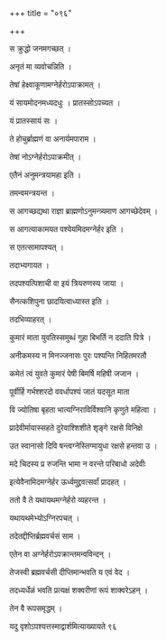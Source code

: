 +++
title = "०९६"

+++

 

स क्रुद्धो जनमगच्छत् । 

अनृतं मा व्यवोचन्निति । 

तेषां हेक्ष्वाकूणामग्नेर्हरोऽपाक्रामत् । 

यं सायमोदनमध्यदधुः । प्रातस्सोऽपच्यत । 

यं प्रातस्सायं सः । 

ते होचुर्ब्राह्मणं वा अनार्यमपाराम । 

तेषां नोऽग्नेर्हरोऽपाक्रमीत् । 

एतैनं अनुमन्त्रयामहा इति । 

तमन्वमन्त्रयन्त । 

स आगच्छद्यथा राज्ञा ब्राह्मणोऽनुमन्त्र्यमाण आगच्छेदेवम् । 

स आगत्याकामयत पश्येयमिदमग्नेर्हर इति । 

स एतत्सामापश्यत् । 

तदाभ्यगायत । 

तदपश्यत्पिशाची वा इयं त्रियरुणस्य जाया । 

सैनत्कशिपुना छादयित्वाध्यास्त इति । 

तदभिव्याहरत् । 

कुमारं माता युवतिस्समुब्धं गुहा बिभर्ति न ददाति पित्रे । 

अनीकमस्य न मिनज्जनासः पुरः पश्यन्ति निहितमरतौ 

कमेतं त्वं युवते कुमारं पेषी बिमर्षि महिषी जजान । 

पूर्वीर्हि गर्भश्शरदो ववर्धापश्यं जातं यदसूत माता 

वि ज्योतिषा बृहता भात्यग्निराविर्विश्वानि कृणुते महित्वा । 

प्रादेवीर्मायास्सहते दुरेवाश्शिशीते शृङ्गे रक्षसे विनिक्षे 

उत स्वानासो दिवि षन्त्वग्नेस्तिग्मायुधा रक्षसे हन्तवा उ । 

मदे चिदस्य प्र रुजन्ति भामा न वरन्ते परिबाधो अदेवीः 

इत्येवैनामिदमग्नेर्हर ऊर्ध्वमुद्द्रवत्सर्वां प्रादहत् । 

ततो वै ते यथायथमग्नेर्हरो व्यहरन्त । 

यथायथमेभ्योऽग्निरपचत् । 

तदेतद्दीप्तिर्ब्रह्मवर्चसं साम । 

एतेन वा अग्नेर्हरोऽपक्रान्तमन्वविन्दन् । 

तेजस्वी ब्रह्मवर्चसी दीप्तिमान्भवति य एवं वेद । 

तदध्यर्धेळं भवति प्रत्यक्षं शक्वरीणां रूपं शाक्वरेऽहन् । 

तेन वै रूपसमृद्धम् । 

यदु वृशोऽपश्यत्तस्माद्वार्शमित्याख्यायते ९६
